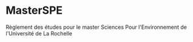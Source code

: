 # MasterSPE
Règlement des études pour le master Sciences Pour l'Environnement de l'Université de La Rochelle
